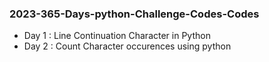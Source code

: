 ### 2023-365-Days-python-Challenge-Codes-Codes
+ Day 1 : Line Continuation Character in Python
+ Day 2 : Count Character occurences using python
